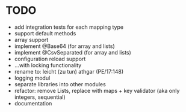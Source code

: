 # TODO
- add integration tests for each mapping type
- support default methods
- array support
- implement @Base64 (for array and lists)
- implement @CsvSeparated (for array and lists)
- configuration reload support
- ...with locking functionality
- rename to: leicht (zu tun) athgar (PE/17:148)
- logging modul
- separate libraries into other modules
- refactor: remove Lists, replace with maps + key validator (aka only integers, sequential)
- documentation
